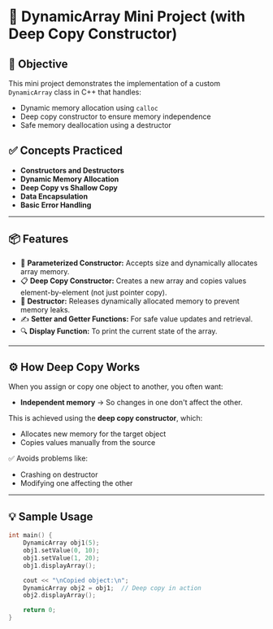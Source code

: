 # 🧠 DynamicArray Mini Project (with Deep Copy Constructor)

## 📌 Objective
This mini project demonstrates the implementation of a custom `DynamicArray` class in C++ that handles:
- Dynamic memory allocation using `calloc`
- Deep copy constructor to ensure memory independence
- Safe memory deallocation using a destructor

## ✅ Concepts Practiced
- **Constructors and Destructors**
- **Dynamic Memory Allocation**
- **Deep Copy vs Shallow Copy**
- **Data Encapsulation**
- **Basic Error Handling**

---

## 📦 Features

- 📐 **Parameterized Constructor:** Accepts size and dynamically allocates array memory.
- 📋 **Deep Copy Constructor:** Creates a new array and copies values element-by-element (not just pointer copy).
- 🚫 **Destructor:** Releases dynamically allocated memory to prevent memory leaks.
- ✍️ **Setter and Getter Functions:** For safe value updates and retrieval.
- 🔍 **Display Function:** To print the current state of the array.

---

## ⚙️ How Deep Copy Works

When you assign or copy one object to another, you often want:
- **Independent memory** → So changes in one don't affect the other.

This is achieved using the **deep copy constructor**, which:
- Allocates new memory for the target object
- Copies values manually from the source

✅ Avoids problems like:
- Crashing on destructor
- Modifying one affecting the other

---

## 💡 Sample Usage

```cpp
int main() {
    DynamicArray obj1(5);
    obj1.setValue(0, 10);
    obj1.setValue(1, 20);
    obj1.displayArray();

    cout << "\nCopied object:\n";
    DynamicArray obj2 = obj1;  // Deep copy in action
    obj2.displayArray();

    return 0;
}
